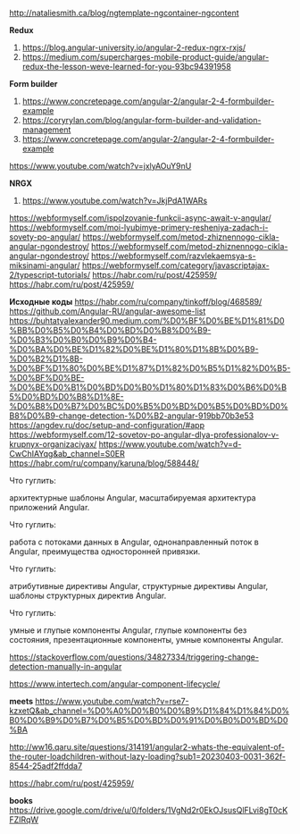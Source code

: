 http://nataliesmith.ca/blog/ngtemplate-ngcontainer-ngcontent

**Redux**

1. https://blog.angular-university.io/angular-2-redux-ngrx-rxjs/
2. https://medium.com/supercharges-mobile-product-guide/angular-redux-the-lesson-weve-learned-for-you-93bc94391958

**Form builder**

1. https://www.concretepage.com/angular-2/angular-2-4-formbuilder-example
2. https://coryrylan.com/blog/angular-form-builder-and-validation-management
3. https://www.concretepage.com/angular-2/angular-2-4-formbuilder-example

https://www.youtube.com/watch?v=jxlyAOuY9nU

**NRGX**

1. https://www.youtube.com/watch?v=JkjPdA1WARs

https://webformyself.com/ispolzovanie-funkcii-async-await-v-angular/
https://webformyself.com/moi-lyubimye-primery-resheniya-zadach-i-sovety-po-angular/
https://webformyself.com/metod-zhiznennogo-cikla-angular-ngondestroy/
https://webformyself.com/metod-zhiznennogo-cikla-angular-ngondestroy/
https://webformyself.com/razvlekaemsya-s-miksinami-angular/
https://webformyself.com/category/javascriptajax-2/typescript-tutorials/
https://habr.com/ru/post/425959/
https://habr.com/ru/post/425959/

**Исходные коды**
https://habr.com/ru/company/tinkoff/blog/468589/
https://github.com/Angular-RU/angular-awesome-list
https://buhtatyalexander90.medium.com/%D0%BF%D0%BE%D1%81%D0%BB%D0%B5%D0%B4%D0%BD%D0%B8%D0%B9-%D0%B3%D0%B0%D0%B9%D0%B4-%D0%BA%D0%BE%D1%82%D0%BE%D1%80%D1%8B%D0%B9-%D0%B2%D1%8B-%D0%BF%D1%80%D0%BE%D1%87%D1%82%D0%B5%D1%82%D0%B5-%D0%BF%D0%BE-%D0%BE%D0%B1%D0%BD%D0%B0%D1%80%D1%83%D0%B6%D0%B5%D0%BD%D0%B8%D1%8E-%D0%B8%D0%B7%D0%BC%D0%B5%D0%BD%D0%B5%D0%BD%D0%B8%D0%B9-change-detection-%D0%B2-angular-919bb70b3e53
https://angdev.ru/doc/setup-and-configuration/#app
https://webformyself.com/12-sovetov-po-angular-dlya-professionalov-v-krupnyx-organizaciyax/
https://www.youtube.com/watch?v=d-CwChIAYqg&ab_channel=S0ER
https://habr.com/ru/company/karuna/blog/588448/

Что гуглить:

архитектурные шаблоны Angular,
масштабируемая архитектура приложений Angular.

Что гуглить:

работа с потоками данных в Angular,
однонаправленный поток в Angular,
преимущества односторонней привязки.

Что гуглить:

атрибутивные директивы Angular,
структурные директивы Angular,
шаблоны структурных директив Angular.

Что гуглить:

умные и глупые компоненты Angular,
глупые компоненты без состояния,
презентационные компоненты,
умные компоненты Angular.

https://stackoverflow.com/questions/34827334/triggering-change-detection-manually-in-angular

https://www.intertech.com/angular-component-lifecycle/

**meets**
https://www.youtube.com/watch?v=rse7-kzxetQ&ab_channel=%D0%A0%D0%B0%D0%B9%D1%84%D1%84%D0%B0%D0%B9%D0%B7%D0%B5%D0%BD%D0%91%D0%B0%D0%BD%D0%BA

http://ww16.qaru.site/questions/314191/angular2-whats-the-equivalent-of-the-router-loadchildren-without-lazy-loading?sub1=20230403-0031-362f-8544-25adf2ffdda7

https://habr.com/ru/post/425959/

**books**
https://drive.google.com/drive/u/0/folders/1VgNd2r0EkOJsusQlFLvi8gT0cKFZIRqW
